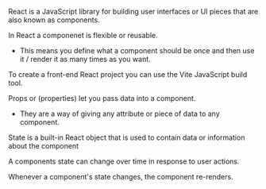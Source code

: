 React is a JavaScript library for building user interfaces or UI pieces that are also known as components.

In React a componenet is flexible or reusable.

- This means you define what a component should be once and then use it / render it as many times as you want.

To create a front-end React project you can use the Vite JavaScript build tool.

Props or (properties) let you pass data into a component.

- They are a way of giving any attribute or piece of data to any component.

State is a built-in React object that is used to contain data or information about the component

A components state can change over time in response to user actions.

Whenever a component's state changes, the component re-renders.
